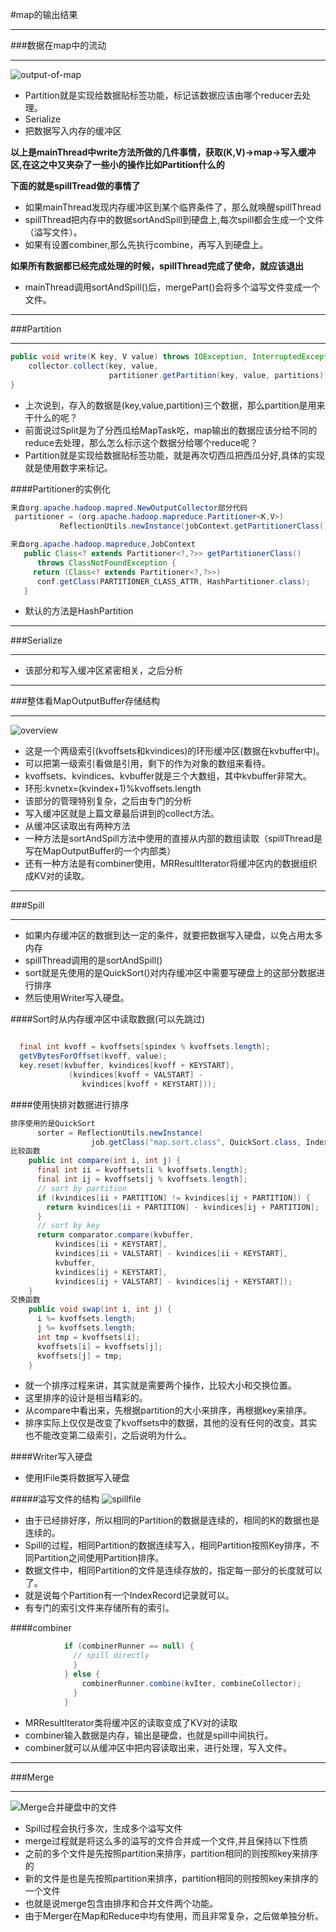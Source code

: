 #map的输出结果
***
###数据在map中的流动
***
![output-of-map](_image/2.output-of-map.png)

* Partition就是实现给数据贴标签功能，标记该数据应该由哪个reducer去处理。
* Serialize
* 把数据写入内存的缓冲区

**以上是mainThread中write方法所做的几件事情，获取(K,V)->map->写入缓冲区,在这之中又夹杂了一些小的操作比如Partition什么的**

**下面的就是spillTread做的事情了**

* 如果mainThread发现内存缓冲区到某个临界条件了，那么就唤醒spillThread
* spillThread把内存中的数据sortAndSpill到硬盘上,每次spill都会生成一个文件（溢写文件）。
* 如果有设置combiner,那么先执行combine，再写入到硬盘上。

**如果所有数据都已经完成处理的时候，spillThread完成了使命，就应该退出**

* mainThread调用sortAndSpill()后，mergePart()会将多个溢写文件变成一个文件。

***
###Partition
***
```java
public void write(K key, V value) throws IOException, InterruptedException {
    collector.collect(key, value,
                      partitioner.getPartition(key, value, partitions));
}
```
* 上次说到，存入的数据是(key,value,partition)三个数据，那么partition是用来干什么的呢？
* 前面说过Split是为了分西瓜给MapTask吃，map输出的数据应该分给不同的reduce去处理，那么怎么标示这个数据分给哪个reduce呢？
* Partition就是实现给数据贴标签功能，就是再次切西瓜把西瓜分好,具体的实现就是使用数字来标记。

####Partitioner的实例化

```java
来自org.apache.hadoop.mapred.NewOutputCollector部分代码
 partitioner = (org.apache.hadoop.mapreduce.Partitioner<K,V>)
           ReflectionUtils.newInstance(jobContext.getPartitionerClass(), job);

来自org.apache.hadoop.mapreduce,JobContext
   public Class<? extends Partitioner<?,?>> getPartitionerClass() 
      throws ClassNotFoundException {
     return (Class<? extends Partitioner<?,?>>) 
      conf.getClass(PARTITIONER_CLASS_ATTR, HashPartitioner.class);
   }
```
* 默认的方法是HashPartition

***
###Serialize
***

* 该部分和写入缓冲区紧密相关，之后分析

***
###整体看MapOutputBuffer存储结构
***
![overview](_image/3.0.MapOutputBuffer.png)

* 这是一个两级索引(kvoffsets和kvindices)的环形缓冲区(数据在kvbuffer中)。
* 可以把第一级索引看做是引用，剩下的作为对象的数组来看待。
* kvoffsets、kvindices、kvbuffer就是三个大数组，其中kvbuffer非常大。
* 环形:kvnetx=(kvindex+1)%kvoffsets.length
* 该部分的管理特别复杂，之后由专门的分析
* 写入缓冲区就是上篇文章最后讲到的collect方法。
* 从缓冲区读取出有两种方法
 * 一种方法是sortAndSpill方法中使用的直接从内部的数组读取（spillThread是写在MapOutputBuffer的一个内部类）
 * 还有一种方法是有combiner使用，MRResultIterator将缓冲区内的数据组织成KV对的读取。
 
***
###Spill
***
* 如果内存缓冲区的数据到达一定的条件，就要把数据写入硬盘，以免占用太多内存
* spillThread调用的是sortAndSpill()
* sort就是先使用的是QuickSort()对内存缓冲区中需要写硬盘上的这部分数据进行排序
* 然后使用Writer写入硬盘。

####Sort时从内存缓冲区中读取数据(可以先跳过)

```java

  final int kvoff = kvoffsets[spindex % kvoffsets.length];
  getVBytesForOffset(kvoff, value);
  key.reset(kvbuffer, kvindices[kvoff + KEYSTART],
             (kvindices[kvoff + VALSTART] - 
                kvindices[kvoff + KEYSTART]));
```
####使用快排对数据进行排序

```java
排序使用的是QuickSort
      sorter = ReflectionUtils.newInstance(
                  job.getClass("map.sort.class", QuickSort.class, IndexedSorter.class), job);
比较函数
    public int compare(int i, int j) {
      final int ii = kvoffsets[i % kvoffsets.length];
      final int ij = kvoffsets[j % kvoffsets.length];
      // sort by partition
      if (kvindices[ii + PARTITION] != kvindices[ij + PARTITION]) {
        return kvindices[ii + PARTITION] - kvindices[ij + PARTITION];
      }
      // sort by key
      return comparator.compare(kvbuffer,
          kvindices[ii + KEYSTART],
          kvindices[ii + VALSTART] - kvindices[ii + KEYSTART],
          kvbuffer,
          kvindices[ij + KEYSTART],
          kvindices[ij + VALSTART] - kvindices[ij + KEYSTART]);
    }
交换函数
    public void swap(int i, int j) {
      i %= kvoffsets.length;
      j %= kvoffsets.length;
      int tmp = kvoffsets[i];
      kvoffsets[i] = kvoffsets[j];
      kvoffsets[j] = tmp;
    }
```

* 就一个排序过程来讲，其实就是需要两个操作，比较大小和交换位置。
* 这里排序的设计是相当精彩的。
* 从compare中看出来，先根据partition的大小来排序，再根据key来排序。
* 排序实际上仅仅是改变了kvoffsets中的数据，其他的没有任何的改变。其实也不能改变第二级索引，之后说明为什么。

####Writer写入硬盘

* 使用IFile类将数据写入硬盘

#####溢写文件的结构
![spillfile](_image/3.5.spill.png)

* 由于已经排好序，所以相同的Partition的数据是连续的，相同的K的数据也是连续的。
* Spill的过程，相同Partition的数据连续写入，相同Partition按照Key排序，不同Partition之间使用Partition排序。
* 数据文件中，相同Partition的文件是连续存放的，指定每一部分的长度就可以了。
* 就是说每个Partition有一个IndexRecord记录就可以。
* 有专门的索引文件来存储所有的索引。


####combiner
```java
            if (combinerRunner == null) {
              // spill directly
              }
            } else {
                combinerRunner.combine(kvIter, combineCollector);
              }
            }
```

* MRResultIterator类将缓冲区的读取变成了KV对的读取
* combiner输入数据是内存，输出是硬盘，也就是spill中间执行。
* combiner就可以从缓冲区中把内容读取出来，进行处理，写入文件。

***
###Merge
***

![Merge合并硬盘中的文件](_image/5.1.Merge.png)

* Spill过程会执行多次，生成多个溢写文件
* merge过程就是将这么多的溢写的文件合并成一个文件,并且保持以下性质
 * 之前的多个文件是先按照partition来排序，partition相同的则按照key来排序的
 * 新的文件是也是先按照partition来排序，partition相同的则按照key来排序的一个文件
 * 也就是说merge包含由排序和合并文件两个功能。
* 由于Merger在Map和Reduce中均有使用，而且非常复杂，之后做单独分析。
